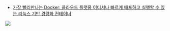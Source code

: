  * <a href="http://www.pyrasis.com/book/DockerForTheReallyImpatient" target="_blank">가장 빨리만나는 Docker: 클라우드 플랫폼 어디서나 빠르게 배포하고 실행할 수 있는 리눅스 기반 경량화 컨테이너</a>

![](https://lh4.googleusercontent.com/-4GLge54e_jU/VHVJ40nHpGI/AAAAAAAAAlQ/FeD3xLyzGqM/s514/DockerForTheReallyImpatient.png)
